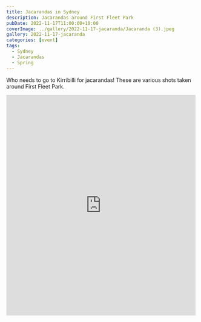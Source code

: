 ```yaml
---
title: Jacarandas in Sydney
description: Jacarandas around First Fleet Park
pubDate: 2022-11-17T11:00:00+10:00
coverImage: ../gallery/2022-11-17-jacaranda/Jacaranda (3).jpeg
gallery: 2022-11-17-jacaranda
categories: [event]
tags:
  - Sydney
  - Jacarandas
  - Spring
---
```


Who needs to go to Kirribilli for jacarandas! These are various shots taken around First Fleet Park.

<iframe src="https://www.facebook.com/plugins/post.php?href=https%3A%2F%2Fwww.facebook.com%2Fchris1.tham%2Fposts%2Fpfbid02SrnZ4eWCdm8ofMYW5gkjNhFCztL8ELdk59SpicHhMLozEuB3VpJiSX4fNuW42vYtl&show_text=true&width=500" width="500" height="582" style="border:none;overflow:hidden" scrolling="no" frameborder="0" allowfullscreen="true" allow="autoplay; clipboard-write; encrypted-media; picture-in-picture; web-share"></iframe>
